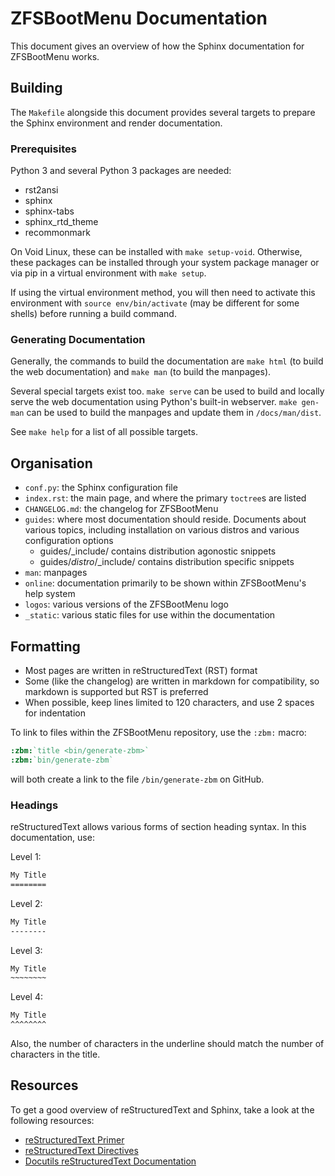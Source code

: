 # ZFSBootMenu Documentation

This document gives an overview of how the Sphinx documentation for ZFSBootMenu works.

## Building

The `Makefile` alongside this document provides several targets to prepare the Sphinx environment and render documentation.

### Prerequisites

Python 3 and several Python 3 packages are needed:

- rst2ansi
- sphinx
- sphinx-tabs
- sphinx_rtd_theme
- recommonmark

On Void Linux, these can be installed with `make setup-void`. Otherwise, these packages can be installed through your
system package manager or via pip in a virtual environment with `make setup`.

If using the virtual environment method, you will then need to activate this environment with `source env/bin/activate`
(may be different for some shells) before running a build command.

### Generating Documentation

Generally, the commands to build the documentation are `make html` (to build the web documentation) and `make man` (to
build the manpages).

Several special targets exist too. `make serve` can be used to build and locally serve the web documentation using
Python's built-in webserver. `make gen-man` can be used to build the manpages and update them in `/docs/man/dist`.

See `make help` for a list of all possible targets.

## Organisation

- `conf.py`: the Sphinx configuration file
- `index.rst`: the main page, and where the primary `toctree`s are listed
- `CHANGELOG.md`: the changelog for ZFSBootMenu
- `guides`: where most documentation should reside. Documents about various topics, including installation on various
  distros and various configuration options
  + guides/_include/ contains distribution agonostic snippets
  + guides/*distro*/_include/ contains distribution specific snippets
- `man`: manpages
- `online`: documentation primarily to be shown within ZFSBootMenu's help system
- `logos`: various versions of the ZFSBootMenu logo
- `_static`: various static files for use within the documentation

## Formatting

- Most pages are written in reStructuredText (RST) format
- Some (like the changelog) are written in markdown for compatibility, so markdown is supported but RST is preferred
- When possible, keep lines limited to 120 characters, and use 2 spaces for indentation

To link to files within the ZFSBootMenu repository, use the `:zbm:` macro:

```rst
:zbm:`title <bin/generate-zbm>`
:zbm:`bin/generate-zbm`
```

will both create a link to the file `/bin/generate-zbm` on GitHub.

### Headings

reStructuredText allows various forms of section heading syntax. In this documentation, use:

Level 1:
```rst
My Title
========
```

Level 2:
```rst
My Title
--------
```

Level 3:
```rst
My Title
~~~~~~~~
```

Level 4:
```rst
My Title
^^^^^^^^
```

Also, the number of characters in the underline should match the number of characters in the title.

## Resources

To get a good overview of reStructuredText and Sphinx, take a look at the following resources:

- [reStructuredText Primer](https://www.sphinx-doc.org/en/master/usage/restructuredtext/basics.html)
- [reStructuredText Directives](https://www.sphinx-doc.org/en/master/usage/restructuredtext/directives.html)
- [Docutils reStructuredText Documentation](https://docutils.sourceforge.io/rst.html)
